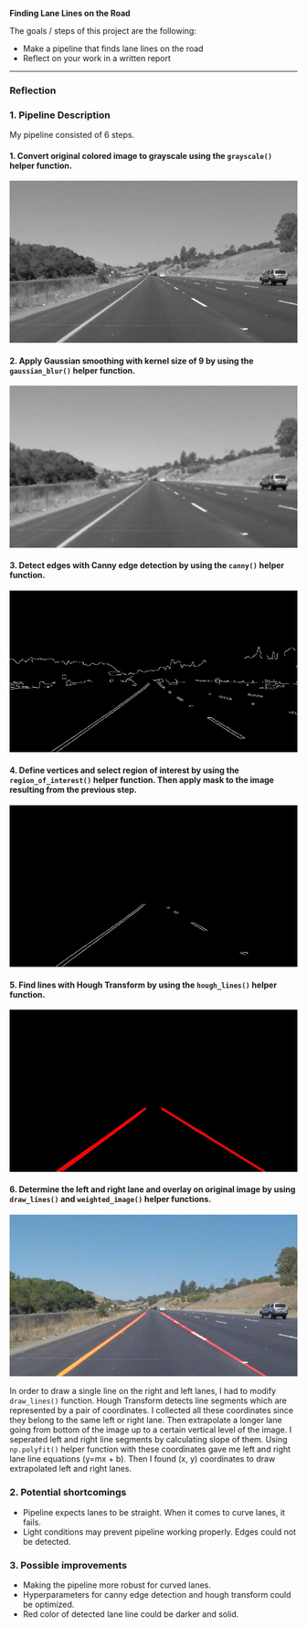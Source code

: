 **Finding Lane Lines on the Road**

The goals / steps of this project are the following:
* Make a pipeline that finds lane lines on the road
* Reflect on your work in a written report


[//]: # (Image References)

[image1]: ./writeup_output/grayscale.jpg "Grayscale"
[image2]: ./writeup_output/blur.jpg "Blur"
[image3]: ./writeup_output/canny.jpg "Canny"
[image4]: ./writeup_output/roi.jpg "ROI"
[image5]: ./writeup_output/hough.jpg "Hough Transform"
[image6]: ./writeup_output/final.jpg "Final"

---

### Reflection

### 1. Pipeline Description

My pipeline consisted of 6 steps.

#### 1. Convert original colored image to grayscale using the `grayscale()` helper function.

![alt text][image1]

#### 2. Apply Gaussian smoothing with kernel size of 9 by using the `gaussian_blur()` helper function.

![alt text][image2]

#### 3. Detect edges with Canny edge detection by using the `canny()` helper function.

![alt text][image3]

#### 4. Define vertices and select region of interest by using the `region_of_interest()` helper function. Then apply mask to the image resulting from the previous step.

![alt text][image4]

#### 5. Find lines with Hough Transform by using the `hough_lines()` helper function.

![alt text][image5]

#### 6. Determine the left and right lane and overlay on original image by using `draw_lines()` and `weighted_image()` helper functions.

![alt text][image6]

In order to draw a single line on the right and left lanes, I had to modify `draw_lines()` function. Hough Transform detects line segments which are represented by a pair of coordinates. I collected all these coordinates since they belong to the same left or right lane. Then extrapolate a longer lane going from bottom of the image up to a certain vertical level of the image. I seperated left and right line segments by calculating slope of them. Using `np.polyfit()` helper function with these coordinates gave me left and right lane line equations (y=mx + b). Then I found (x, y) coordinates to draw extrapolated left and right lanes.


### 2. Potential shortcomings


- Pipeline expects lanes to be straight. When it comes to curve lanes, it fails.
- Light conditions may prevent pipeline working properly. Edges could not be detected.


### 3. Possible improvements

- Making the pipeline more robust for curved lanes.
- Hyperparameters for canny edge detection and hough transform could be optimized.
- Red color of detected lane line could be darker and solid.
